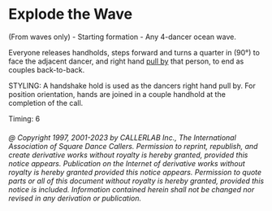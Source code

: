 
# Explode the Wave

(From waves only) - Starting formation - Any 4-dancer ocean
wave. 

Everyone releases handholds, steps forward and turns a quarter in (90°) to face the
adjacent dancer, and right hand [pull by](../b1/pull_by.md) that person, to end as couples back-to-back. 

STYLING: A  handshake hold is used as the dancers right hand pull by. For position orientation, hands are joined in a  couple handhold at the completion of the call.

Timing: 6

###### @ Copyright 1997, 2001-2023 by CALLERLAB Inc., The International Association of Square Dance Callers. Permission to reprint, republish, and create derivative works without royalty is hereby granted, provided this notice appears. Publication on the Internet of derivative works without royalty is hereby granted provided this notice appears. Permission to quote parts or all of this document without royalty is hereby granted, provided this notice is included. Information contained herein shall not be changed nor revised in any derivation or publication.
